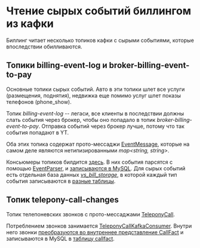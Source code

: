 # Чтение сырых событий биллингом из кафки

Биллинг читает несколько топиков кафки с сырыми событиями, которые впоследствии обилливаются.

## Топики billing-event-log и broker-billing-event-to-pay

Основные топики сырых событий. Авто в эти топики шлет все услуги (размещения, поднятия), недвижка еще помимо услуг шлет показы телефонов (phone_show).

Топик _billing-event-log_ -- легаси, все клиенты в последствии должны слать события через брокер, чтобы оно попадало в топик _broker-billing-event-to-pay_.
Отправка событий через брокер лучше, потому что так события попадают в YT.

Оба этих топика содержат прото-мессаджи [EventMessage](https://a.yandex-team.ru/arc_vcs/classifieds/schema-registry/proto/vertis/hydra/event_model.proto?rev=r9253252#L19), которые на самом деле являются нетипизированными _map<string, string>_.

Консьюмеры топиков билдится [здесь](https://a.yandex-team.ru/arcadia/classifieds/verticals-backend/billing/billing/billing-events-storage/src/main/scala/ru/yandex/vertis/billing/events/backend/MysqlEngine.scala#L228-L229?rev=r9253252).
В них события парсятся с помощью [EventParser](https://a.yandex-team.ru/arcadia/classifieds/verticals-backend/billing/billing/billing-events-storage/src/main/scala/ru/yandex/vertis/billing/events/model/EventParser.scala#L27?rev=r9253252),
и [записываются в MySQL](https://a.yandex-team.ru/arcadia/classifieds/verticals-backend/billing/billing/billing-dao/src/main/scala/ru/yandex/vertis/billing/service/impl/EventStoreServiceImpl.scala?rev=r9253252).
Для сырых событий есть отдельная база данных [_vs_bill_storage_](https://idm.yandex-team.ru/#rf-role=cK4gcdZ9#h2p/mysql/mdbjec6l5cui21o8a3kh/vs_bill_storage/ro,rf-expanded=cK4gcdZ9,rf=1), в которой каждый тип события записываются в [разные таблицы](https://a.yandex-team.ru/arcadia/classifieds/verticals-backend/billing/billing/billing-dao/src/main/resources/sql/vs_billing_events_storage.final.sql?rev=r9253252).


## Топик telepony-call-changes

Топик телепоневских звонков с прото-мессаджами [TeleponyCall](https://a.yandex-team.ru/arc_vcs/classifieds/schema-registry/proto/vertis/telepony/call_model.proto?rev=r9253252#L14).

Потреблением звонков занимается [TeleponyCallKafkaConsumer](https://a.yandex-team.ru/arcadia/classifieds/verticals-backend/billing/billing/billing-tms/logic/src/backend/TeleponyCallKafkaConsumer.scala?rev=r9253252).
Внутри него звонки [преобразуются во внутреннее представление CallFact](https://a.yandex-team.ru/arcadia/classifieds/verticals-backend/billing/billing/billing-tms/logic/src/event/call/telepony/TeleponyCallProcessor.scala#L28?rev=r9253252)
и записываются в MySQL в [таблицу callfact](https://a.yandex-team.ru/arcadia/classifieds/verticals-backend/billing/billing/billing-tms/logic/src/event/call/telepony/TeleponyCallProcessor.scala#L57?rev=r9253252).
